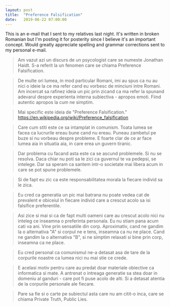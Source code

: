 ```yaml
---
layout: post
title:  "Preference Falsification"
date:   2019-06-22 07:00:00
---
```


This is an e-mail that I sent to my relatives last night. It's written in broken Romanian but I'm posting it for posterity since I believe it's an important concept. Would greatly appreciate spelling and grammar corrections sent to my personal e-mail.

> Am vazut azi un discurs de un psycologist care se numeste Jonathan Haidt. S-a referit la un fenomen care se chiama Preference Falsification.

> De multe ori lumea, in mod particular Romani, imi au spus ca nu au nici o ideie la ce ma refer cand eu vorbesc de minciuni intre Romani. Am incercat sa rafinez ideia un pic prin zicand ca ma refer la spunand adevarul despre experienta interna subiectiva - apropos emoti. Fiind autentic apropos la cum ne simptim.

> Mai specific este ideia de "Preference Falsification." <a href="https://en.wikipedia.org/wiki/Preference_falsification">https://en.wikipedia.org/wiki/Preference_falsification</a>

> Care cum stiti este ce sa intamplat in comunism. Toata lumea se facea ca lucrurile ereau bune cand nu ereau. Puneau zambetul pe buze si nu vorbeau despre probleme. E foarte clar de ce ar face lumea aia in situatia aia, in care erea un guvern tiranic.

> Dar problema cu facand asta este ca se ascund problemele. Si nu se resolva. Daca chiar nu poti sa le zici ca guvernul te va pedepsi, se intelege. Dar sa speram ca santem intr-o societate mai libera acum in care se pot spune problemele.

> Si de fapt eu zic ca este responsabilitatea morala la fiecare individ sa le zica.

> Eu cred ca generatia un pic mai batrana nu poate vedea cat de prevalent e obiceiul in fiecare individ care a crescut acolo sa isi falsifice preferentile.

> Asi zice si mai si ca de fapt multi oameni care au crescut acolo nici nu inteleg ce inseamna o preferinta personala. Eu nu stiam pana acum cati va ani. Vine prin sensatiile din corp. Aproximativ, cand ne gandim la o alternativa "A" si corpul ne e tens, inseamna ca nu ne place. Cand ne gandim la o alternativa "B", si ne simptim relaxati si bine prin corp, inseamna ca ne place.

> Eu cred personal ca comunismul ne-a detasat asa de tare de la corpurile noastre ca lumea nici nu mai stie ce crede.

> E acelasi motiv pentru care au predat doar materiale obiective ca informatica si mate. A antrenat o intreaga generatie sa stea doar in domeniu al ganduri - care pot fi puse acolo de alti. Si a detasat atentia de la corpurile personale ale fiecare.

> Pare sa fie si o carte pe subiectul asta care nu am citit-o inca, care se chiama Private Truth, Public Lies.
